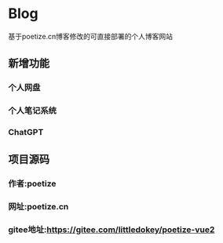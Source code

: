 # Blog
基于poetize.cn博客修改的可直接部署的个人博客网站

## 新增功能
### 个人网盘
### 个人笔记系统
### ChatGPT

## 项目源码
### 作者:poetize
### 网址:poetize.cn
### gitee地址:https://gitee.com/littledokey/poetize-vue2
